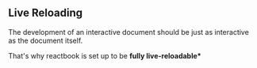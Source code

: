 ## Live Reloading
The development of an interactive document should be just as interactive as the document itself.

That's why reactbook is set up to be **fully live-reloadable\***
